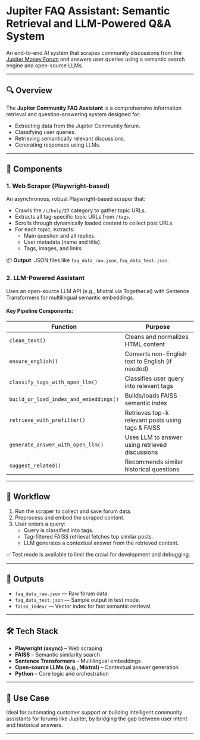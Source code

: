 # Jupiter FAQ Assistant: Semantic Retrieval and LLM-Powered Q&A System

An end-to-end AI system that scrapes community discussions from the [Jupiter Money Forum](https://community.jupiter.money) and answers user queries using a semantic search engine and open-source LLMs.

---

## 🔍 Overview

The **Jupiter Community FAQ Assistant** is a comprehensive information retrieval and question-answering system designed for:

- Extracting data from the Jupiter Community forum.
- Classifying user queries.
- Retrieving semantically relevant discussions.
- Generating responses using LLMs.

---

## 🧠 Components

### 1. Web Scraper (Playwright-based)

An asynchronous, robust Playwright-based scraper that:
- Crawls the `/c/help/27` category to gather topic URLs.
- Extracts all tag-specific topic URLs from `/tags`.
- Scrolls through dynamically loaded content to collect post URLs.
- For each topic, extracts:
  - Main question and all replies.
  - User metadata (name and title).
  - Tags, images, and links.

📦 **Output**: JSON files like `faq_data_raw.json`, `faq_data_test.json`.

### 2. LLM-Powered Assistant

Uses an open-source LLM API (e.g., Mixtral via Together.ai) with Sentence Transformers for multilingual semantic embeddings.

#### Key Pipeline Components:

| Function | Purpose |
|----------|---------|
| `clean_text()` | Cleans and normalizes HTML content |
| `ensure_english()` | Converts non-English text to English (if needed) |
| `classify_tags_with_open_llm()` | Classifies user query into relevant tags |
| `build_or_load_index_and_embeddings()` | Builds/loads FAISS semantic index |
| `retrieve_with_prefilter()` | Retrieves top-k relevant posts using tags & FAISS |
| `generate_answer_with_open_llm()` | Uses LLM to answer using retrieved discussions |
| `suggest_related()` | Recommends similar historical questions |

---

## 🚀 Workflow

1. Run the scraper to collect and save forum data.
2. Preprocess and embed the scraped content.
3. User enters a query:
   - Query is classified into tags.
   - Tag-filtered FAISS retrieval fetches top similar posts.
   - LLM generates a contextual answer from the retrieved content.

✅ Test mode is available to limit the crawl for development and debugging.

---

## 📁 Outputs

- `faq_data_raw.json` — Raw forum data.
- `faq_data_test.json` — Sample output in test mode.
- `faiss_index/` — Vector index for fast semantic retrieval.

---

## 🛠 Tech Stack

- **Playwright (async)** – Web scraping
- **FAISS** – Semantic similarity search
- **Sentence Transformers** – Multilingual embeddings
- **Open-source LLMs (e.g., Mixtral)** – Contextual answer generation
- **Python** – Core logic and orchestration

---

## 📌 Use Case

Ideal for automating customer support or building intelligent community assistants for forums like Jupiter, by bridging the gap between user intent and historical answers.

---

